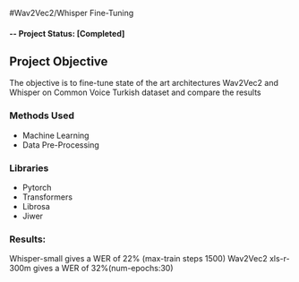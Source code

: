 
#Wav2Vec2/Whisper Fine-Tuning

#### -- Project Status: [Completed]

## Project Objective
The objective is to fine-tune state of the art architectures Wav2Vec2 and Whisper on Common Voice Turkish dataset
and compare the results


### Methods Used
* Machine Learning
* Data Pre-Processing

### Libraries
* Pytorch
* Transformers
* Librosa
* Jiwer

### Results:
Whisper-small gives a WER of 22% (max-train steps 1500)
Wav2Vec2 xls-r-300m gives a WER of 32%(num-epochs:30)


